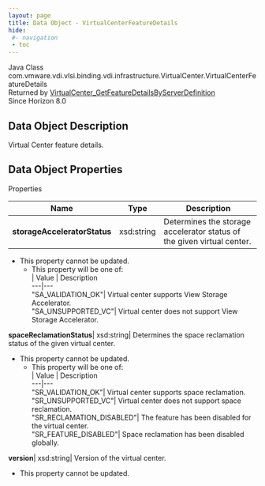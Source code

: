 ```yaml
---
layout: page
title: Data Object - VirtualCenterFeatureDetails
hide:
 #- navigation
 - toc
---
```






Java Class
    com.vmware.vdi.vlsi.binding.vdi.infrastructure.VirtualCenter.VirtualCenterFeatureDetails  
Returned by
     [VirtualCenter_GetFeatureDetailsByServerDefinition](vdi.infrastructure.VirtualCenter.md#getFeatureDetailsByServerDefinition)  
Since 
    Horizon 8.0

## Data Object Description 

Virtual Center feature details. 

## Data Object Properties

Properties

Name |  Type |  Description   
---|---|---  
**storageAcceleratorStatus**|  xsd:string|  Determines the storage accelerator status of the given virtual center.   


* This property cannot be updated.
  * This property will be one of:  
|  Value |  Description   
---|---  
"SA_VALIDATION_OK"| Virtual center supports View Storage Accelerator.  
"SA_UNSUPPORTED_VC"| Virtual center does not support View Storage Accelerator.  

  
**spaceReclamationStatus**|  xsd:string|  Determines the space reclamation status of the given virtual center.   


* This property cannot be updated.
  * This property will be one of:  
|  Value |  Description   
---|---  
"SR_VALIDATION_OK"| Virtual center supports space reclamation.  
"SR_UNSUPPORTED_VC"| Virtual center does not support space reclamation.  
"SR_RECLAMATION_DISABLED"| The feature has been disabled for the virtual center.  
"SR_FEATURE_DISABLED"| Space reclamation has been disabled globally.  

  
**version**|  xsd:string|  Version of the virtual center.   


* This property cannot be updated.

  
  
  
 
  
  

